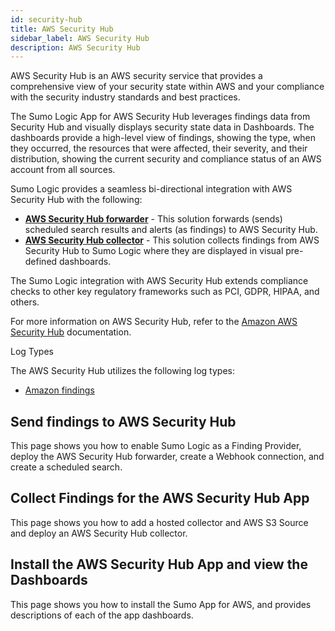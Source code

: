 ```yaml
---
id: security-hub
title: AWS Security Hub
sidebar_label: AWS Security Hub
description: AWS Security Hub
---
```


AWS Security Hub is an AWS security service that provides a comprehensive view of your security state within AWS and your compliance with the security industry standards and best practices.

The Sumo Logic App for AWS Security Hub leverages findings data from Security Hub and visually displays security state data in Dashboards. The dashboards provide a high-level view of findings, showing the type, when they occurred, the resources that were affected, their severity, and their distribution, showing the current security and compliance status of an AWS account from all sources.

Sumo Logic provides a seamless bi-directional integration with AWS Security Hub with the following:

* **[AWS Security Hub forwarder](https://help.sumologic.com/07Sumo-Logic-Apps/01Amazon_and_AWS/AWS_Security_Hub/1-Ingest-findings-into-AWS-Security_Hub)** - This solution forwards (sends) scheduled search results and alerts (as findings) to AWS Security Hub.
* **[AWS Security Hub collector](https://help.sumologic.com/07Sumo-Logic-Apps/01Amazon_and_AWS/AWS_Security_Hub/2-Collect-Findings-for-the-AWS-Security-Hub-App)** - This solution collects findings from AWS Security Hub to Sumo Logic where they are displayed in visual pre-defined dashboards.

The Sumo Logic integration with AWS Security Hub extends compliance checks to other key regulatory frameworks such as PCI, GDPR, HIPAA, and others.

For more information on AWS Security Hub, refer to the [Amazon AWS Security Hub](https://docs.aws.amazon.com/securityhub/latest/userguide/what-is-securityhub.html) documentation.

Log Types

The AWS Security Hub utilizes the following log types:

* [Amazon findings](https://docs.aws.amazon.com/guardduty/latest/ug/guardduty_findings.html)

## Send findings to AWS Security Hub
This page shows you how to enable Sumo Logic as a Finding Provider, deploy the AWS Security Hub forwarder, create a Webhook connection, and create a scheduled search.


## Collect Findings for the AWS Security Hub App
This page shows you how to add a hosted collector and AWS S3 Source and deploy an AWS Security Hub collector.


## Install the AWS Security Hub App and view the Dashboards
This page shows you how to install the Sumo App for AWS, and provides descriptions of each of the app dashboards.
